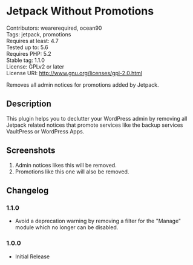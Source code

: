# Jetpack Without Promotions #

Contributors: wearerequired, ocean90  
Tags: jetpack, promotions  
Requires at least: 4.7  
Tested up to: 5.6  
Requires PHP: 5.2  
Stable tag: 1.1.0  
License: GPLv2 or later  
License URI: http://www.gnu.org/licenses/gpl-2.0.html  

Removes all admin notices for promotions added by Jetpack.

## Description ##

This plugin helps you to declutter your WordPress admin by removing all Jetpack related notices that promote services like the backup services VaultPress or WordPress Apps.

## Screenshots ##

1. Admin notices likes this will be removed.
2. Promotions like this one will also be removed.

## Changelog ##

### 1.1.0 ###
* Avoid a deprecation warning by removing a filter for the "Manage" module which no longer can be disabled.

### 1.0.0 ###
* Initial Release
